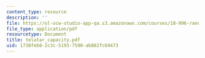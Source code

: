 ```yaml
---
content_type: resource
description: ''
file: https://ol-ocw-studio-app-qa.s3.amazonaws.com/courses/18-996-random-matrix-theory-and-its-applications-spring-2004/1738feb82c3c51937590ab882fc69473_telatar_capacity.pdf
file_type: application/pdf
resourcetype: Document
title: telatar_capacity.pdf
uid: 1738feb8-2c3c-5193-7590-ab882fc69473
---
```

